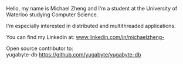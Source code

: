 Hello, my name is Michael Zheng and I'm a student at the University of Waterloo studying Computer Science.

I'm especially interested in distributed and multithreaded applications.

You can find my Linkedin at: www.linkedin.com/in/michaelzheng-

Open source contributor to: \
yugabyte-db https://github.com/yugabyte/yugabyte-db

